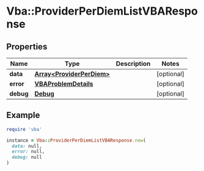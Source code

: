 # Vba::ProviderPerDiemListVBAResponse

## Properties

| Name | Type | Description | Notes |
| ---- | ---- | ----------- | ----- |
| **data** | [**Array&lt;ProviderPerDiem&gt;**](ProviderPerDiem.md) |  | [optional] |
| **error** | [**VBAProblemDetails**](VBAProblemDetails.md) |  | [optional] |
| **debug** | [**Debug**](Debug.md) |  | [optional] |

## Example

```ruby
require 'vba'

instance = Vba::ProviderPerDiemListVBAResponse.new(
  data: null,
  error: null,
  debug: null
)
```

